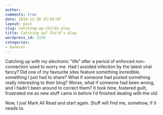 ```yaml
---
author:
comments: true
date: 2010-12-30 15:02:07
layout: post
slug: catching-up-childs-play
title: Catching up? Child's play
wordpress_id: 2229
categories:
- General
---
```


Catching up with my electronic "life" after a period of enforced non-connection used to worry me. Had I avoided infection by the latest viral fancy? Did one of my favourite sites feature something incredible, something I just had to share? What if someone had posted something really interesting to their blog? Worse, what if someone had been wrong, and I hadn't been around to correct them? It took time, fostered guilt, frustrated me as new stuff came in before I'd finished dealing with the old.

Now, I just Mark All Read and start again. Stuff will find me, somehow, if it needs to.


